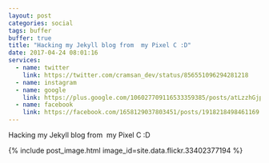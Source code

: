 ```yaml
---
layout: post
categories: social
tags: buffer
buffer: true
title: "Hacking my Jekyll blog from  my Pixel C :D"
date: 2017-04-24 08:01:16
services: 
  - name: twitter
    link: https://twitter.com/cramsan_dev/status/856551096294281218
  - name: instagram
  - name: google
    link: https://plus.google.com/106027709116533359385/posts/atLzzhGjpZ1
  - name: facebook
    link: https://facebook.com/1658129037803451/posts/1918218498461169
---
```


Hacking my Jekyll blog from&nbsp;&nbsp;my Pixel C :D

{% include post_image.html image_id=site.data.flickr.33402377194 %}
